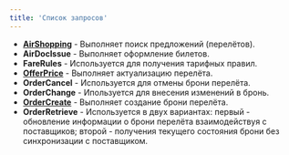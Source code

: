 ```yaml
---
title: 'Список запросов'
---
```


-   [**AirShopping**](/ndc/request-list/airshopping) - Выполняет поиск предложений (перелётов).
-   **AirDocIssue** - Выполняет оформление билетов.
-   **FareRules** - Используется для получения тарифных правил.
-   [**OfferPrice**](/ndc/request-list/offerprice) - Выполняет актуализацию перелёта.
-   **OrderCancel** - Используется для отмены брони перелёта. 
-   **OrderChange** - Ипользуется для внесения изменений в бронь.
-   [**OrderCreate**](/ndc/request-list/ordercreate) - Выполняет создание брони перелёта.
-   **OrderRetrieve** - Используется в двух вариантах: первый - обновление информации о брони перелёта взаимодействуя с поставщиков; второй - получения текущего состояния брони без синхронизации с поставщиком.
